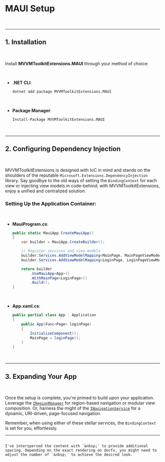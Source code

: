 # MAUI Setup
&nbsp;

---

## 1. Installation
&nbsp;

Install **MVVMToolkitExtensions.MAUI** through your method of choice:

&nbsp;
- **.NET CLI**:
  
  ```bash
  dotnet add package MVVMToolkitExtensions.MAUI
  ```

&nbsp;
- **Package Manager**:

  ```bash
  Install-Package MVVMToolkitExtensions.MAUI
  ```

&nbsp;

---

## 2. Configuring Dependency Injection
&nbsp;

MVVMToolkitExtensions is designed with IoC in mind and stands on the shoulders of the reputable `Microsoft.Extensions.DependencyInjection` library. Say goodbye to the old ways of setting the `BindingContext` for each view or injecting view models in code-behind; with MVVMToolkitExtensions, enjoy a unified and centralized solution.
&nbsp;

### Setting Up the Application Container:
&nbsp;

- **MauiProgram.cs**:

  ```csharp
  public static MauiApp CreateMauiApp()
  {
      var builder = MauiApp.CreateBuilder();

      // Register services and view models
      builder.Services.AddViewModelMapping<MainPage, MainPageViewModel>();
      builder.Services.AddViewModelMapping<LoginPage, LoginPageViewModel>();

      return builder
          .UseMauiApp<App>()
          .WithMainPage<LoginPage>()
          .Build();
  }
  ```

&nbsp;
- **App.xaml.cs**:

  ```csharp
  public partial class App : Application
  {
      public App(Func<Page> loginPage)
      {
          InitializeComponent();
          MainPage = loginPage();
      }
  }
  ```

&nbsp;

---

## 3. Expanding Your App
&nbsp;

Once the setup is complete, you're primed to build upon your application. Leverage the [`IRegionManager`](region-manager.md) for region-based navigation or modular view composition. Or, harness the might of the [`INavigationService`](navigation-service.md) for a dynamic, URI-driven, page-focused navigation.

Remember, when using either of these stellar services, the `BindingContext` is set for you, effortlessly.
&nbsp;

---
```

I've interspersed the content with `&nbsp;` to provide additional spacing. Depending on the exact rendering on docfx, you might need to adjust the number of `&nbsp;` to achieve the desired look.